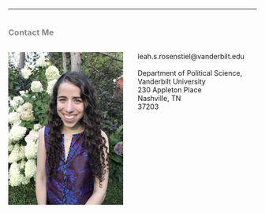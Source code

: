 <hr>
<div class="row">
  <div class="column left" style="color:#888">
   <h3>Contact Me</h3>
  </div>
  <div class="column right">
    <p> <img src="headshot.jpg" alt="Headshot" style="float:left;height:310px;padding-right:30px"> leah.s.rosenstiel@vanderbilt.edu <br> <br> Department of Political Science, Vanderbilt University <br /> 230 Appleton Place <br /> Nashville, TN <br /> 37203 </p>
  </div>
</div>
